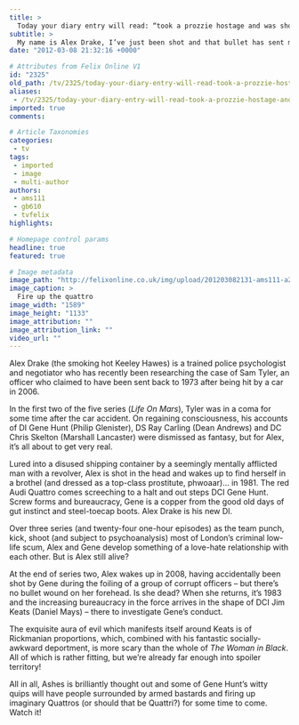 ```yaml
---
title: >
  Today your diary entry will read: “took a prozzie hostage and was shot by three armed bastards!”
subtitle: >
  My name is Alex Drake, I’ve just been shot and that bullet has sent me back to 1981. I may be one second away from life, or one second away from death. All I know is that I have to keep fighting: fight to live, fight to see my daughter, fight to get home.
date: "2012-03-08 21:32:16 +0000"

# Attributes from Felix Online V1
id: "2325"
old_path: /tv/2325/today-your-diary-entry-will-read-took-a-prozzie-hostage-and-was-shot-by-three-armed-bastards
aliases:
 - /tv/2325/today-your-diary-entry-will-read-took-a-prozzie-hostage-and-was-shot-by-three-armed-bastards
imported: true
comments:

# Article Taxonomies
categories:
 - tv
tags:
 - imported
 - image
 - multi-author
authors:
 - ams111
 - gb610
 - tvfelix
highlights:

# Homepage control params
headline: true
featured: true

# Image metadata
image_path: "http://felixonline.co.uk/img/upload/201203082131-ams111-a2a.jpg"
image_caption: >
  Fire up the quattro
image_width: "1589"
image_height: "1133"
image_attribution: ""
image_attribution_link: ""
video_url: ""
---
```


Alex Drake (the smoking hot Keeley Hawes) is a trained police psychologist and negotiator who has recently been researching the case of Sam Tyler, an officer who claimed to have been sent back to 1973 after being hit by a car in 2006.

In the first two of the five series (_Life On Mars_), Tyler was in a coma for some time after the car accident. On regaining consciousness, his accounts of DI Gene Hunt (Philip Glenister), DS Ray Carling (Dean Andrews) and DC Chris Skelton (Marshall Lancaster) were dismissed as fantasy, but for Alex, it’s all about to get very real.

Lured into a disused shipping container by a seemingly mentally afflicted man with a revolver, Alex is shot in the head and wakes up to find herself in a brothel (and dressed as a top-class prostitute, phwoaar)... in 1981. The red Audi Quattro comes screeching to a halt and out steps DCI Gene Hunt. Screw forms and bureaucracy, Gene is a copper from the good old days of gut instinct and steel-toecap boots. Alex Drake is his new DI.

Over three series (and twenty-four one-hour episodes) as the team punch, kick, shoot (and subject to psychoanalysis) most of London’s criminal low-life scum, Alex and Gene develop something of a love-hate relationship with each other. But is Alex still alive?

At the end of series two, Alex wakes up in 2008, having accidentally been shot by Gene during the foiling of a group of corrupt officers – but there’s no bullet wound on her forehead. Is she dead? When she returns, it’s 1983 and the increasing bureaucracy in the force arrives in the shape of DCI Jim Keats (Daniel Mays) – there to investigate Gene’s conduct.

The exquisite aura of evil which manifests itself around Keats is of Rickmanian proportions, which, combined with his fantastic socially-awkward deportment, is more scary than the whole of _The Woman in Black_. All of which is rather fitting, but we’re already far enough into spoiler territory!

All in all, Ashes is brilliantly thought out and some of Gene Hunt’s witty quips will have people surrounded by armed bastards and firing up imaginary Quattros (or should that be Quattri?) for some time to come. Watch it!
